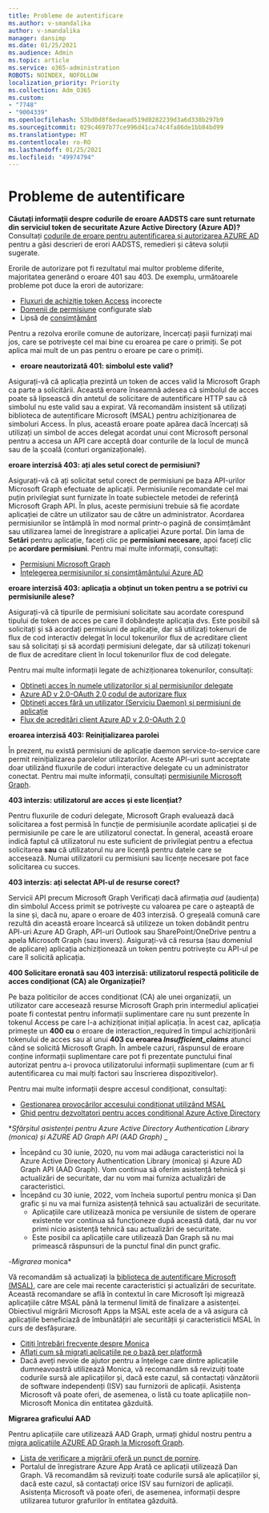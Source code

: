 ```yaml
---
title: Probleme de autentificare
ms.author: v-smandalika
author: v-smandalika
manager: dansimp
ms.date: 01/25/2021
ms.audience: Admin
ms.topic: article
ms.service: o365-administration
ROBOTS: NOINDEX, NOFOLLOW
localization_priority: Priority
ms.collection: Adm_O365
ms.custom:
- "7748"
- "9004339"
ms.openlocfilehash: 53bd0d8f8edaead519d0282239d3a6d338b297b9
ms.sourcegitcommit: 029c4697b77ce996d41ca74c4fa86de1bb84bd99
ms.translationtype: MT
ms.contentlocale: ro-RO
ms.lasthandoff: 01/25/2021
ms.locfileid: "49974794"
---
```

# <a name="authentication-issues"></a>Probleme de autentificare

**Căutați informații despre codurile de eroare AADSTS care sunt returnate din serviciul token de securitate Azure Active Directory (Azure AD)?** Consultați [codurile de eroare pentru autentificarea și autorizarea AZURE AD](https://docs.microsoft.com/azure/active-directory/develop/reference-aadsts-error-codes) pentru a găsi descrieri de erori AADSTS, remedieri și câteva soluții sugerate.

Erorile de autorizare pot fi rezultatul mai multor probleme diferite, majoritatea generând o eroare 401 sau 403. De exemplu, următoarele probleme pot duce la erori de autorizare:

- [Fluxuri de achiziție token Access](https://docs.microsoft.com/azure/active-directory/develop/authentication-vs-authorization) incorecte 
- [Domenii de permisiune](https://docs.microsoft.com/azure/active-directory/develop/v2-permissions-and-consent) configurate slab 
- Lipsă de [consimțământ](https://docs.microsoft.com/azure/active-directory/develop/howto-convert-app-to-be-multi-tenant#understanding-user-and-admin-consent)

Pentru a rezolva erorile comune de autorizare, încercați pașii furnizați mai jos, care se potrivește cel mai bine cu eroarea pe care o primiți. Se pot aplica mai mult de un pas pentru o eroare pe care o primiți.

- **eroare neautorizată 401: simbolul este valid?**

Asigurați-vă că aplicația prezintă un token de acces valid la Microsoft Graph ca parte a solicitării. Această eroare înseamnă adesea că simbolul de acces poate să lipsească din antetul de solicitare de autentificare HTTP sau că simbolul nu este valid sau a expirat. Vă recomandăm insistent să utilizați biblioteca de autentificare Microsoft (MSAL) pentru achiziționarea de simboluri Access. În plus, această eroare poate apărea dacă încercați să utilizați un simbol de acces delegat acordat unui cont Microsoft personal pentru a accesa un API care acceptă doar conturile de la locul de muncă sau de la școală (conturi organizaționale).

**eroare interzisă 403: ați ales setul corect de permisiuni?**

Asigurați-vă că ați solicitat setul corect de permisiuni pe baza API-urilor Microsoft Graph efectuate de aplicații. Permisiunile recomandate cel mai puțin privilegiat sunt furnizate în toate subiectele metodei de referință Microsoft Graph API. În plus, aceste permisiuni trebuie să fie acordate aplicației de către un utilizator sau de către un administrator. Acordarea permisiunilor se întâmplă în mod normal printr-o pagină de consimțământ sau utilizarea lamei de înregistrare a aplicației Azure portal. Din lama de **Setări** pentru aplicație, faceți clic pe **permisiuni necesare**, apoi faceți clic pe **acordare permisiuni**. Pentru mai multe informații, consultați:

- [Permisiuni Microsoft Graph](https://docs.microsoft.com/graph/permissions-reference) 
- [Înțelegerea permisiunilor și consimțământului Azure AD](https://docs.microsoft.com/azure/active-directory/develop/v2-permissions-and-consent)

**eroare interzisă 403: aplicația a obținut un token pentru a se potrivi cu permisiunile alese?**

Asigurați-vă că tipurile de permisiuni solicitate sau acordate corespund tipului de token de acces pe care îl dobândește aplicația dvs. Este posibil să solicitați și să acordați permisiuni de aplicație, dar să utilizați tokenuri de flux de cod interactiv delegat în locul tokenurilor flux de acreditare client sau să solicitați și să acordați permisiuni delegate, dar să utilizați tokenuri de flux de acreditare client în locul tokenurilor flux de cod delegate.

Pentru mai multe informații legate de achiziționarea tokenurilor, consultați:

- [Obțineți acces în numele utilizatorilor și al permisiunilor delegate](https://docs.microsoft.com/graph/auth-v2-user) 
- [Azure AD v 2.0-OAuth 2,0 codul de autorizare flux](https://docs.microsoft.com/azure/active-directory/develop/v2-oauth2-auth-code-flow) 
- [Obțineți acces fără un utilizator (Serviciu Daemon) și permisiuni de aplicație](https://docs.microsoft.com/graph/auth-v2-service) 
- [Flux de acreditări client Azure AD v 2.0-OAuth 2,0](https://docs.microsoft.com/azure/active-directory/develop/v2-oauth2-client-creds-grant-flow)

**eroarea interzisă 403: Reinițializarea parolei**

În prezent, nu există permisiuni de aplicație daemon service-to-service care permit reinițializarea parolelor utilizatorilor. Aceste API-uri sunt acceptate doar utilizând fluxurile de coduri interactive delegate cu un administrator conectat. Pentru mai multe informații, consultați [permisiunile Microsoft Graph](https://docs.microsoft.com/graph/permissions-reference).

**403 interzis: utilizatorul are acces și este licențiat?**

Pentru fluxurile de coduri delegate, Microsoft Graph evaluează dacă solicitarea a fost permisă în funcție de permisiunile acordate aplicației și de permisiunile pe care le are utilizatorul conectat. În general, această eroare indică faptul că utilizatorul nu este suficient de privilegiat pentru a efectua solicitarea **sau** că utilizatorul nu are licență pentru datele care se accesează. Numai utilizatorii cu permisiuni sau licențe necesare pot face solicitarea cu succes.

**403 interzis: ați selectat API-ul de resurse corect?**

Servicii API precum Microsoft Graph Verificați dacă afirmația *aud* (audiența) din simbolul Access primit se potrivește cu valoarea pe care o așteaptă de la sine și, dacă nu, apare o eroare de 403 interzisă. O greșeală comună care rezultă din această eroare încearcă să utilizeze un token dobândit pentru API-uri Azure AD Graph, API-uri Outlook sau SharePoint/OneDrive pentru a apela Microsoft Graph (sau invers). Asigurați-vă că resursa (sau domeniul de aplicare) aplicația achiziționează un token pentru potrivește cu API-ul pe care îl solicită aplicația.

**400 Solicitare eronată sau 403 interzisă: utilizatorul respectă politicile de acces condiționat (CA) ale Organizației?**

Pe baza politicilor de acces condiționat (CA) ale unei organizații, un utilizator care accesează resurse Microsoft Graph prin intermediul aplicației poate fi contestat pentru informații suplimentare care nu sunt prezente în tokenul Access pe care l-a achiziționat inițial aplicația. În acest caz, aplicația primește un **400 cu** o eroare de interaction_required în timpul achiziționării tokenului de acces sau al unui **403 cu eroarea *Insufficient_claims*** atunci când se solicită Microsoft Graph. În ambele cazuri, răspunsul de eroare conține informații suplimentare care pot fi prezentate punctului final autorizat pentru a-i provoca utilizatorului informații suplimentare (cum ar fi autentificarea cu mai mulți factori sau înscrierea dispozitivelor).

Pentru mai multe informații despre accesul condiționat, consultați:

- [Gestionarea provocărilor accesului condiționat utilizând MSAL](https://docs.microsoft.com/azure/active-directory/develop/msal-error-handling-dotnet#conditional-access-and-claims-challenges) 
- [Ghid pentru dezvoltatori pentru acces condițional Azure Active Directory](https://docs.microsoft.com/azure/active-directory/develop/v2-conditional-access-dev-guide)

**_Sfârșitul asistenței pentru Azure Active Directory Authentication Library (monica) și AZURE AD Graph API (AAD Graph)_* _

- Începând cu 30 iunie, 2020, nu vom mai adăuga caracteristici noi la Azure Active Directory Authentication Library (monica) și Azure AD Graph API (AAD Graph). Vom continua să oferim asistență tehnică și actualizări de securitate, dar nu vom mai furniza actualizări de caracteristici.
- Începând cu 30 iunie, 2022, vom încheia suportul pentru monica și Dan grafic și nu va mai furniza asistență tehnică sau actualizări de securitate.
    - Aplicațiile care utilizează monica pe versiunile de sistem de operare existente vor continua să funcționeze după această dată, dar nu vor primi nicio asistență tehnică sau actualizări de securitate.
    - Este posibil ca aplicațiile care utilizează Dan Graph să nu mai primească răspunsuri de la punctul final din punct grafic.

-*Migrarea* monica*

Vă recomandăm să actualizați la [biblioteca de autentificare Microsoft (MSAL)](https://docs.microsoft.com/azure/active-directory/develop/v2-overview), care are cele mai recente caracteristici și actualizări de securitate. Această recomandare se află în contextul în care Microsoft își migrează aplicațiile către MSAL până la termenul limită de finalizare a asistenței. Obiectivul migrării Microsoft Apps la MSAL este acela de a vă asigura că aplicațiile beneficiază de îmbunătățiri ale securității și caracteristicii MSAL în curs de desfășurare.

- [Citiți întrebări frecvente despre Monica](https://docs.microsoft.com/azure/active-directory/develop/msal-migration#frequently-asked-questions-faq) 
- [Aflați cum să migrați aplicațiile pe o bază per platformă](https://docs.microsoft.com/azure/active-directory/develop/msal-migration#frequently-asked-questions-faq) 
- Dacă aveți nevoie de ajutor pentru a înțelege care dintre aplicațiile dumneavoastră utilizează Monica, vă recomandăm să revizuiți toate codurile sursă ale aplicațiilor și, dacă este cazul, să contactați vânzătorii de software independenți (ISV) sau furnizorii de aplicații. Asistența Microsoft vă poate oferi, de asemenea, o listă cu toate aplicațiile non-Microsoft Monica din entitatea găzduită.

**Migrarea graficului AAD**

Pentru aplicațiile care utilizează AAD Graph, urmați ghidul nostru pentru a [migra aplicațiile AZURE AD Graph la Microsoft Graph](https://docs.microsoft.com/graph/migrate-azure-ad-graph-planning-checklist?view=graph-rest-1.0&preserve-view=true).

- [Lista de verificare a migrării oferă un punct de pornire](https://docs.microsoft.com/graph/migrate-azure-ad-graph-planning-checklist). 
- Portalul de înregistrare Azure App Arată ce aplicații utilizează Dan Graph. Vă recomandăm să revizuiți toate codurile sursă ale aplicațiilor și, dacă este cazul, să contactați orice ISV sau furnizori de aplicații. Asistența Microsoft vă poate oferi, de asemenea, informații despre utilizarea tuturor grafurilor în entitatea găzduită.

 










